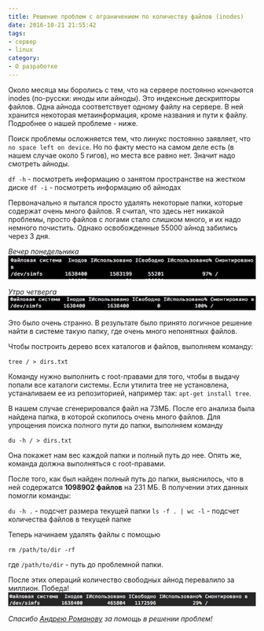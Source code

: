 ```yaml
---
title: Решение проблем с ограничением по количеству файлов (inodes)
date: 2016-10-21 21:55:42
tags:
- сервер
- linux
category:
- О разработке
---
```


Около месяца мы боролись с тем, что на сервере постоянно кончаются inodes (по-русски: иноды или айноды). Это индексные дескрипторы файлов. Одна айнода соответствует одному файлу на сервере. В ней хранится некоторая метаинформация, кроме названия и пути к файлу. Подробнее о нашей проблеме - ниже. 

<!--more-->

Поиск проблемы осложняется тем, что линукс постоянно заявляет, что `no space left on device`. Но по факту место на самом деле есть (в нашем случае около 5 гигов), но места все равно нет. Значит надо смотреть айноды.

`df -h` - посмотреть информацию о занятом пространстве на жестком диске
`df -i` - посмотреть информацию об айнодах

Первоначально я пытался просто удалять некоторые папки, которые содержат очень много файлов. Я считал, что здесь нет никакой проблемы, просто файлов с логами стало слишком много, и их надо немного почистить. Однако освобожденные 55000 айнод забились через 3 дня. 

*Вечер понедельника*
![](/content/2016/10/inodes-problems/1.png)

*Утро четверга*
![](/content/2016/10/inodes-problems/2.png)

Это было очень странно. В результате было принято логичное решение найти в системе такую папку, где очень много непонятных файлов.

Чтобы построить дерево всех каталогов и файлов, выполняем команду: 

```
tree / > dirs.txt
```

Команду нужно выполнить с root-правами для того, чтобы в выдачу попали все каталоги системы. Если утилита tree не установлена, устаналиваем ее из репозиторией, например так: `apt-get install tree`.

В нашем случае сгенерировался файл на 73МБ. После его анализа была найдена папка, в которой скопилось очень много файлов. Для упрощения поиска полного пути до папки, выполняем команду 

```
du -h / > dirs.txt
```

Она покажет нам вес каждой папки и полный путь до нее. Опять же, команда должна выполняться с root-правами.

После того, как был найден полный путь до папки, выяснилось, что в ней содержатся **1098902 файлов** на 231 МБ. В получении этих данных помогли команды:

`du -h .` - подсчет размера текущей папки
`ls -f . | wc -l` - подсчет количества файлов в текущей папке

Теперь начинаем удалять файлы с помощью

```
rm /path/to/dir -rf
```

где `/path/to/dir` - путь до проблемной папки.

После этих операций количество свободных айнод перевалило за миллион. Победа!
![](/content/2016/10/inodes-problems/3.png)

*Спасибо [Андрею Романову](https://vk.com/romanovandreey) за помощь в решении проблем!*

